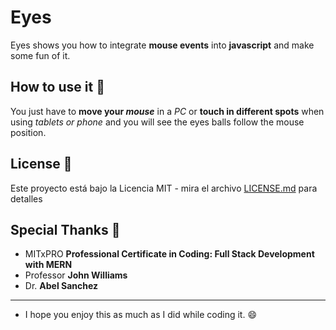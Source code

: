 # Eyes
Eyes shows you how to integrate **mouse events** into **javascript** and make some fun of it. 

## How to use it :rocket:
You just have to **move your _mouse_** in a *PC* or **touch in different spots** when using *tablets or phone* and you will see the eyes balls follow the mouse position.

## License :page_facing_up:

Este proyecto está bajo la Licencia MIT - mira el archivo [LICENSE.md](LICENSE.md) para detalles

## Special Thanks :gift:
* MITxPRO  **Professional Certificate in Coding: Full Stack Development with MERN**
* Professor **John Williams** 
* Dr. **Abel Sanchez**

---


* I hope you enjoy this as much as I did while coding it. :smile:

